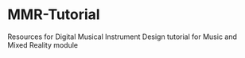 # MMR-Tutorial
Resources for Digital Musical Instrument Design tutorial for Music and Mixed Reality module
